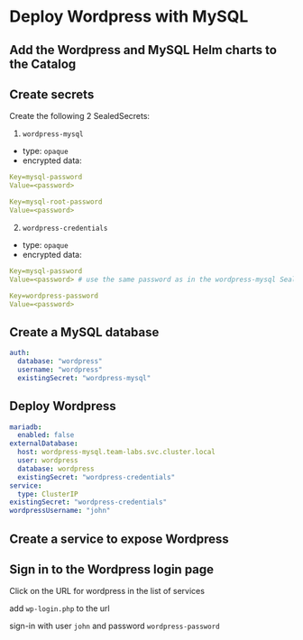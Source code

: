 
# Deploy Wordpress with MySQL

## Add the Wordpress and MySQL Helm charts to the Catalog

## Create secrets

Create the following 2 SealedSecrets:

1. `wordpress-mysql`

- type: `opaque`
- encrypted data:

```yaml
Key=mysql-password
Value=<password>

Key=mysql-root-password
Value=<password>
```

2. `wordpress-credentials`

- type: `opaque`
- encrypted data:

```yaml
Key=mysql-password
Value=<password> # use the same password as in the wordpress-mysql SealedSecret.

Key=wordpress-password
Value=<password>
```

## Create a MySQL database

```yaml
auth:
  database: "wordpress"
  username: "wordpress"
  existingSecret: "wordpress-mysql"
```

## Deploy Wordpress

```yaml
mariadb:
  enabled: false
externalDatabase:
  host: wordpress-mysql.team-labs.svc.cluster.local
  user: wordpress
  database: wordpress
  existingSecret: "wordpress-credentials"
service:
  type: ClusterIP
existingSecret: "wordpress-credentials"
wordpressUsername: "john"
```

## Create a service to expose Wordpress

## Sign in to the Wordpress login page

Click on the URL for wordpress in the list of services

add `wp-login.php` to the url

sign-in with user `john` and password `wordpress-password`